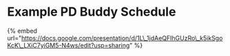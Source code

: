 # Example PD Buddy Schedule

{% embed url="https://docs.google.com/presentation/d/1L\_1jdAeQFIhGUzRo\_k5ikSgoKcK\_LXiC7yiGM5-N4ws/edit?usp=sharing" %}



